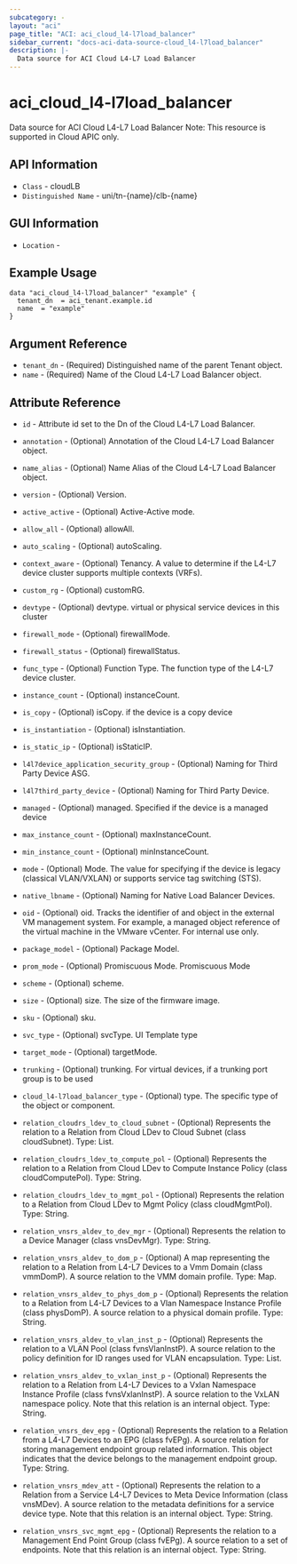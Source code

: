 ```yaml
---
subcategory: -
layout: "aci"
page_title: "ACI: aci_cloud_l4-l7load_balancer"
sidebar_current: "docs-aci-data-source-cloud_l4-l7load_balancer"
description: |-
  Data source for ACI Cloud L4-L7 Load Balancer
---
```


# aci_cloud_l4-l7load_balancer #

Data source for ACI Cloud L4-L7 Load Balancer
Note: This resource is supported in Cloud APIC only.

## API Information ##

* `Class` - cloudLB
* `Distinguished Name` - uni/tn-{name}/clb-{name}

## GUI Information ##

* `Location` - 


## Example Usage ##

```hcl
data "aci_cloud_l4-l7load_balancer" "example" {
  tenant_dn  = aci_tenant.example.id
  name  = "example"
}
```

## Argument Reference ##

* `tenant_dn` - (Required) Distinguished name of the parent Tenant object.
* `name` - (Required) Name of the Cloud L4-L7 Load Balancer object.

## Attribute Reference ##
* `id` - Attribute id set to the Dn of the Cloud L4-L7 Load Balancer.
* `annotation` - (Optional) Annotation of the Cloud L4-L7 Load Balancer object.
* `name_alias` - (Optional) Name Alias of the Cloud L4-L7 Load Balancer object.
* `version` - (Optional) Version. 
* `active_active` - (Optional) Active-Active mode. 
* `allow_all` - (Optional) allowAll. 
* `auto_scaling` - (Optional) autoScaling. 
* `context_aware` - (Optional) Tenancy. A value to determine if the L4-L7 device cluster supports multiple contexts (VRFs).
* `custom_rg` - (Optional) customRG. 
* `devtype` - (Optional) devtype. virtual or physical service devices in this cluster
* `firewall_mode` - (Optional) firewallMode. 
* `firewall_status` - (Optional) firewallStatus. 
* `func_type` - (Optional) Function Type. The function type of the L4-L7 device cluster.
* `instance_count` - (Optional) instanceCount. 
* `is_copy` - (Optional) isCopy. if the device is a copy device
* `is_instantiation` - (Optional) isInstantiation. 
* `is_static_ip` - (Optional) isStaticIP. 
* `l4l7device_application_security_group` - (Optional) Naming for Third Party Device ASG. 
* `l4l7third_party_device` - (Optional) Naming for Third Party Device. 
* `managed` - (Optional) managed. Specified if the device is a managed device
* `max_instance_count` - (Optional) maxInstanceCount. 
* `min_instance_count` - (Optional) minInstanceCount. 
* `mode` - (Optional) Mode. The value for specifying if the device is legacy (classical VLAN/VXLAN) or supports service tag switching (STS).
* `native_lbname` - (Optional) Naming for Native Load Balancer Devices. 
* `oid` - (Optional) oid. Tracks the identifier of and object in the external VM management system. For example, a managed object reference of the virtual machine in the VMware vCenter. For internal use only.
* `package_model` - (Optional) Package Model. 
* `prom_mode` - (Optional) Promiscuous Mode. Promiscuous Mode
* `scheme` - (Optional) scheme. 
* `size` - (Optional) size. The size of the firmware image.
* `sku` - (Optional) sku. 
* `svc_type` - (Optional) svcType. UI Template type
* `target_mode` - (Optional) targetMode. 
* `trunking` - (Optional) trunking. For virtual devices, if a trunking port group is to be used
* `cloud_l4-l7load_balancer_type` - (Optional) type. The specific type of the object or component.

* `relation_cloudrs_ldev_to_cloud_subnet` - (Optional) Represents the relation to a Relation from Cloud LDev to Cloud Subnet (class cloudSubnet).  Type: List.
* `relation_cloudrs_ldev_to_compute_pol` - (Optional) Represents the relation to a Relation from Cloud LDev to Compute Instance Policy (class cloudComputePol).  Type: String.
* `relation_cloudrs_ldev_to_mgmt_pol` - (Optional) Represents the relation to a Relation from Cloud LDev to Mgmt Policy (class cloudMgmtPol).  Type: String.
* `relation_vnsrs_aldev_to_dev_mgr` - (Optional) Represents the relation to a Device Manager (class vnsDevMgr).  Type: String.
* `relation_vnsrs_aldev_to_dom_p` - (Optional) A map representing the relation to a Relation from L4-L7 Devices to a Vmm Domain (class vmmDomP). A source relation to the VMM domain profile. Type: Map.

* `relation_vnsrs_aldev_to_phys_dom_p` - (Optional) Represents the relation to a Relation from L4-L7 Devices to a Vlan Namespace Instance Profile (class physDomP). A source relation to a physical domain profile. Type: String.
* `relation_vnsrs_aldev_to_vlan_inst_p` - (Optional) Represents the relation to a VLAN Pool (class fvnsVlanInstP). A source relation to the policy definition for ID ranges used for VLAN encapsulation. Type: List.
* `relation_vnsrs_aldev_to_vxlan_inst_p` - (Optional) Represents the relation to a Relation from L4-L7 Devices to a Vxlan Namespace Instance Profile (class fvnsVxlanInstP). A source relation to the VxLAN namespace policy. Note that this relation is an internal object. Type: String.
* `relation_vnsrs_dev_epg` - (Optional) Represents the relation to a Relation from a L4-L7 Devices to an EPG (class fvEPg). A source relation for storing management endpoint group related information. This object indicates that the device belongs to the management endpoint group. Type: String.
* `relation_vnsrs_mdev_att` - (Optional) Represents the relation to a Relation from a Service L4-L7 Devices to Meta Device Information (class vnsMDev). A source relation to the metadata definitions for a service device type. Note that this relation is an internal object. Type: String.
* `relation_vnsrs_svc_mgmt_epg` - (Optional) Represents the relation to a Management End Point Group (class fvEPg). A source relation to a set of endpoints. Note that this relation is an internal object. Type: String.